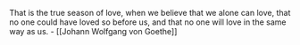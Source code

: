 
That is the true season of love, when we believe that we alone can love, that no one could have loved so before us, and that no one will love in the same way as us. - [[Johann Wolfgang von Goethe]]
